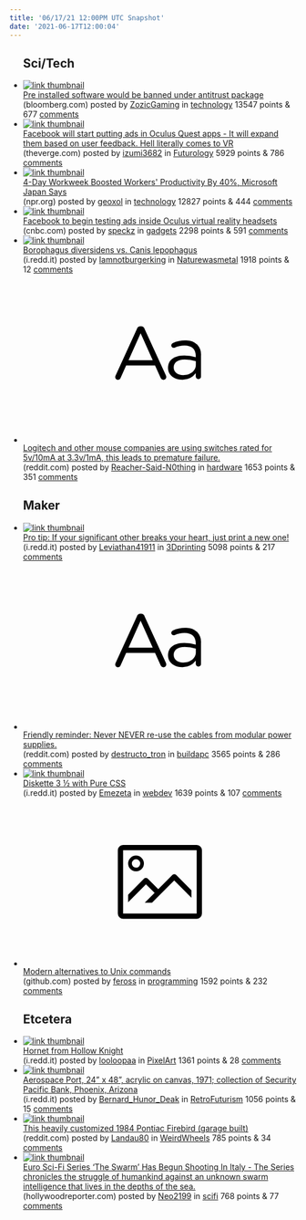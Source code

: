 ```yaml
---
title: '06/17/21 12:00PM UTC Snapshot'
date: '2021-06-17T12:00:04'
---
```

<ul>
<h2>Sci/Tech</h2>

<li><a href='https://www.bloomberg.com/news/articles/2021-06-16/apple-pre-installed-apps-would-be-banned-under-antitrust-package'><img src='https://b.thumbs.redditmedia.com/b60HltJooEWSSmsn0utMAxWLxE25v9ZZY3zST0eZYbQ.jpg' alt='link thumbnail'></a><div><div class='linkTitle'><a href='https://www.bloomberg.com/news/articles/2021-06-16/apple-pre-installed-apps-would-be-banned-under-antitrust-package'>Pre installed software would be banned under antitrust package</a></div>(bloomberg.com) posted by <a href='https://www.reddit.com/user/ZozicGaming'>ZozicGaming</a> in <a href='https://www.reddit.com/r/technology'>technology</a> 13547 points & 677 <a href='https://www.reddit.com/r/technology/comments/o1d0w9/pre_installed_software_would_be_banned_under/'>comments</a></div></li>

<li><a href='https://www.theverge.com/2021/6/16/22535511/facebook-ads-oculus-quest-vr-apps'><img src='https://b.thumbs.redditmedia.com/bP4HI2J0KTKV1WN9pgBUQGj_uzhTEZdnDdSFi6HkuWc.jpg' alt='link thumbnail'></a><div><div class='linkTitle'><a href='https://www.theverge.com/2021/6/16/22535511/facebook-ads-oculus-quest-vr-apps'>Facebook will start putting ads in Oculus Quest apps - It will expand them based on user feedback. Hell literally comes to VR</a></div>(theverge.com) posted by <a href='https://www.reddit.com/user/izumi3682'>izumi3682</a> in <a href='https://www.reddit.com/r/Futurology'>Futurology</a> 5929 points & 786 <a href='https://www.reddit.com/r/Futurology/comments/o1mxl3/facebook_will_start_putting_ads_in_oculus_quest/'>comments</a></div></li>

<li><a href='https://www.npr.org/2019/11/04/776163853/microsoft-japan-says-4-day-workweek-boosted-workers-productivity-by-40'><img src='https://a.thumbs.redditmedia.com/TLCiuoItI_zl5v68Yobq9CXYbzDzKTitpLdhwxB-760.jpg' alt='link thumbnail'></a><div><div class='linkTitle'><a href='https://www.npr.org/2019/11/04/776163853/microsoft-japan-says-4-day-workweek-boosted-workers-productivity-by-40'>4-Day Workweek Boosted Workers' Productivity By 40%, Microsoft Japan Says</a></div>(npr.org) posted by <a href='https://www.reddit.com/user/geoxol'>geoxol</a> in <a href='https://www.reddit.com/r/technology'>technology</a> 12827 points & 444 <a href='https://www.reddit.com/r/technology/comments/o1lies/4day_workweek_boosted_workers_productivity_by_40/'>comments</a></div></li>

<li><a href='https://www.cnbc.com/2021/06/16/facebook-to-begin-testing-ads-inside-oculus-virtual-reality-headsets.html'><img src='https://b.thumbs.redditmedia.com/Ujs7Crbccq_h5A_Df2xeO1wzZaBt4Hxt1dqUp_sPpto.jpg' alt='link thumbnail'></a><div><div class='linkTitle'><a href='https://www.cnbc.com/2021/06/16/facebook-to-begin-testing-ads-inside-oculus-virtual-reality-headsets.html'>Facebook to begin testing ads inside Oculus virtual reality headsets</a></div>(cnbc.com) posted by <a href='https://www.reddit.com/user/speckz'>speckz</a> in <a href='https://www.reddit.com/r/gadgets'>gadgets</a> 2298 points & 591 <a href='https://www.reddit.com/r/gadgets/comments/o1dx58/facebook_to_begin_testing_ads_inside_oculus/'>comments</a></div></li>

<li><a href='https://i.redd.it/z99mjv4o4n571.jpg'><img src='https://a.thumbs.redditmedia.com/B00jd3jEkwIAra4qmx29qFLBmwVU0r94TJgryZOiFZ4.jpg' alt='link thumbnail'></a><div><div class='linkTitle'><a href='https://i.redd.it/z99mjv4o4n571.jpg'>Borophagus diversidens vs. Canis lepophagus</a></div>(i.redd.it) posted by <a href='https://www.reddit.com/user/Iamnotburgerking'>Iamnotburgerking</a> in <a href='https://www.reddit.com/r/Naturewasmetal'>Naturewasmetal</a> 1918 points & 12 <a href='https://www.reddit.com/r/Naturewasmetal/comments/o16mce/borophagus_diversidens_vs_canis_lepophagus/'>comments</a></div></li>

<li><a href='https://www.reddit.com/r/hardware/comments/o1jvsy/logitech_and_other_mouse_companies_are_using/'><svg version='1.1' viewBox='-34 -12 104 64' preserveAspectRatio='xMidYMid slice' xmlns='http://www.w3.org/2000/svg' xmlns:xlink='http://www.w3.org/1999/xlink'>
    <title>text link thumbnail</title>
    <path d='M12.19,8.84a1.45,1.45,0,0,0-1.4-1h-.12a1.46,1.46,0,0,0-1.42,1L1.14,26.56a1.29,1.29,0,0,0-.14.59,1,1,0,0,0,1,1,1.12,1.12,0,0,0,1.08-.77l2.08-4.65h11l2.08,4.59a1.24,1.24,0,0,0,1.12.83,1.08,1.08,0,0,0,1.08-1.08,1.64,1.64,0,0,0-.14-.57ZM6.08,20.71l4.59-10.22,4.6,10.22Z'>
    </path>
    <path d='M32.24,14.78A6.35,6.35,0,0,0,27.6,13.2a11.36,11.36,0,0,0-4.7,1,1,1,0,0,0-.58.89,1,1,0,0,0,.94.92,1.23,1.23,0,0,0,.39-.08,8.87,8.87,0,0,1,3.72-.81c2.7,0,4.28,1.33,4.28,3.92v.5a15.29,15.29,0,0,0-4.42-.61c-3.64,0-6.14,1.61-6.14,4.64v.05c0,2.95,2.7,4.48,5.37,4.48a6.29,6.29,0,0,0,5.19-2.48V26.9a1,1,0,0,0,1,1,1,1,0,0,0,1-1.06V19A5.71,5.71,0,0,0,32.24,14.78Zm-.56,7.7c0,2.28-2.17,3.89-4.81,3.89-1.94,0-3.61-1.06-3.61-2.86v-.06c0-1.8,1.5-3,4.2-3a15.2,15.2,0,0,1,4.22.61Z'>
    </path>
    </svg></a><div><div class='linkTitle'><a href='https://www.reddit.com/r/hardware/comments/o1jvsy/logitech_and_other_mouse_companies_are_using/'>Logitech and other mouse companies are using switches rated for 5v/10mA at 3.3v/1mA, this leads to premature failure.</a></div>(reddit.com) posted by <a href='https://www.reddit.com/user/Reacher-Said-N0thing'>Reacher-Said-N0thing</a> in <a href='https://www.reddit.com/r/hardware'>hardware</a> 1653 points & 351 <a href='https://www.reddit.com/r/hardware/comments/o1jvsy/logitech_and_other_mouse_companies_are_using/'>comments</a></div></li>

<h2>Maker</h2>

<li><a href='https://i.redd.it/0r5tvy75wo571.jpg'><img src='https://b.thumbs.redditmedia.com/nELpjVVaxMFdUPkyhn5luwfJ2gqnEHOHJs5Fy_883EY.jpg' alt='link thumbnail'></a><div><div class='linkTitle'><a href='https://i.redd.it/0r5tvy75wo571.jpg'>Pro tip: If your significant other breaks your heart, just print a new one!</a></div>(i.redd.it) posted by <a href='https://www.reddit.com/user/Leviathan41911'>Leviathan41911</a> in <a href='https://www.reddit.com/r/3Dprinting'>3Dprinting</a> 5098 points & 217 <a href='https://www.reddit.com/r/3Dprinting/comments/o1ez3v/pro_tip_if_your_significant_other_breaks_your/'>comments</a></div></li>

<li><a href='https://www.reddit.com/r/buildapc/comments/o1ewgf/friendly_reminder_never_never_reuse_the_cables/'><svg version='1.1' viewBox='-34 -12 104 64' preserveAspectRatio='xMidYMid slice' xmlns='http://www.w3.org/2000/svg' xmlns:xlink='http://www.w3.org/1999/xlink'>
    <title>text link thumbnail</title>
    <path d='M12.19,8.84a1.45,1.45,0,0,0-1.4-1h-.12a1.46,1.46,0,0,0-1.42,1L1.14,26.56a1.29,1.29,0,0,0-.14.59,1,1,0,0,0,1,1,1.12,1.12,0,0,0,1.08-.77l2.08-4.65h11l2.08,4.59a1.24,1.24,0,0,0,1.12.83,1.08,1.08,0,0,0,1.08-1.08,1.64,1.64,0,0,0-.14-.57ZM6.08,20.71l4.59-10.22,4.6,10.22Z'>
    </path>
    <path d='M32.24,14.78A6.35,6.35,0,0,0,27.6,13.2a11.36,11.36,0,0,0-4.7,1,1,1,0,0,0-.58.89,1,1,0,0,0,.94.92,1.23,1.23,0,0,0,.39-.08,8.87,8.87,0,0,1,3.72-.81c2.7,0,4.28,1.33,4.28,3.92v.5a15.29,15.29,0,0,0-4.42-.61c-3.64,0-6.14,1.61-6.14,4.64v.05c0,2.95,2.7,4.48,5.37,4.48a6.29,6.29,0,0,0,5.19-2.48V26.9a1,1,0,0,0,1,1,1,1,0,0,0,1-1.06V19A5.71,5.71,0,0,0,32.24,14.78Zm-.56,7.7c0,2.28-2.17,3.89-4.81,3.89-1.94,0-3.61-1.06-3.61-2.86v-.06c0-1.8,1.5-3,4.2-3a15.2,15.2,0,0,1,4.22.61Z'>
    </path>
    </svg></a><div><div class='linkTitle'><a href='https://www.reddit.com/r/buildapc/comments/o1ewgf/friendly_reminder_never_never_reuse_the_cables/'>Friendly reminder: Never NEVER re-use the cables from modular power supplies.</a></div>(reddit.com) posted by <a href='https://www.reddit.com/user/destructo_tron'>destructo_tron</a> in <a href='https://www.reddit.com/r/buildapc'>buildapc</a> 3565 points & 286 <a href='https://www.reddit.com/r/buildapc/comments/o1ewgf/friendly_reminder_never_never_reuse_the_cables/'>comments</a></div></li>

<li><a href='https://i.redd.it/zygj6av5vo571.gif'><img src='https://b.thumbs.redditmedia.com/q_SbXo3uMuOfB8GzZaT504Qsy54NBebC3NjnaClkdco.jpg' alt='link thumbnail'></a><div><div class='linkTitle'><a href='https://i.redd.it/zygj6av5vo571.gif'>Diskette 3 ½ with Pure CSS</a></div>(i.redd.it) posted by <a href='https://www.reddit.com/user/Emezeta'>Emezeta</a> in <a href='https://www.reddit.com/r/webdev'>webdev</a> 1639 points & 107 <a href='https://www.reddit.com/r/webdev/comments/o1eusa/diskette_3_½_with_pure_css/'>comments</a></div></li>

<li><a href='https://github.com/ibraheemdev/modern-unix'><svg version='1.1' viewBox='-34 -14 104 64' preserveAspectRatio='xMidYMid meet' xmlns='http://www.w3.org/2000/svg' xmlns:xlink='http://www.w3.org/1999/xlink'>
    <title>link thumbnail</title>
    <path d='M32,4H4A2,2,0,0,0,2,6V30a2,2,0,0,0,2,2H32a2,2,0,0,0,2-2V6A2,2,0,0,0,32,4ZM4,30V6H32V30Z'></path>
    <path d='M8.92,14a3,3,0,1,0-3-3A3,3,0,0,0,8.92,14Zm0-4.6A1.6,1.6,0,1,1,7.33,11,1.6,1.6,0,0,1,8.92,9.41Z'></path>
    <path d='M22.78,15.37l-5.4,5.4-4-4a1,1,0,0,0-1.41,0L5.92,22.9v2.83l6.79-6.79L16,22.18l-3.75,3.75H15l8.45-8.45L30,24V21.18l-5.81-5.81A1,1,0,0,0,22.78,15.37Z'></path>
    </svg></a><div><div class='linkTitle'><a href='https://github.com/ibraheemdev/modern-unix'>Modern alternatives to Unix commands</a></div>(github.com) posted by <a href='https://www.reddit.com/user/feross'>feross</a> in <a href='https://www.reddit.com/r/programming'>programming</a> 1592 points & 232 <a href='https://www.reddit.com/r/programming/comments/o159t7/modern_alternatives_to_unix_commands/'>comments</a></div></li>

<h2>Etcetera</h2>

<li><a href='https://i.redd.it/li6536jsvp571.png'><img src='https://b.thumbs.redditmedia.com/jcDiSB0I3juI_yaoFWtt7CVUymkwJ-qoPMNcVbwX1Ic.jpg' alt='link thumbnail'></a><div><div class='linkTitle'><a href='https://i.redd.it/li6536jsvp571.png'>Hornet from Hollow Knight</a></div>(i.redd.it) posted by <a href='https://www.reddit.com/user/looloopaa'>looloopaa</a> in <a href='https://www.reddit.com/r/PixelArt'>PixelArt</a> 1361 points & 28 <a href='https://www.reddit.com/r/PixelArt/comments/o1jd8h/hornet_from_hollow_knight/'>comments</a></div></li>

<li><a href='https://i.redd.it/rwapxeqkkn571.jpg'><img src='https://b.thumbs.redditmedia.com/6QJYaC49y8nDPxpKE5zL3aYdju4OCVgYj1TjeUqZWds.jpg' alt='link thumbnail'></a><div><div class='linkTitle'><a href='https://i.redd.it/rwapxeqkkn571.jpg'>Aerospace Port, 24” x 48”, acrylic on canvas, 1971; collection of Security Pacific Bank, Phoenix, Arizona</a></div>(i.redd.it) posted by <a href='https://www.reddit.com/user/Bernard_Hunor_Deak'>Bernard_Hunor_Deak</a> in <a href='https://www.reddit.com/r/RetroFuturism'>RetroFuturism</a> 1056 points & 15 <a href='https://www.reddit.com/r/RetroFuturism/comments/o18m75/aerospace_port_24_x_48_acrylic_on_canvas_1971/'>comments</a></div></li>

<li><a href='https://www.reddit.com/gallery/o14ns4'><img src='https://a.thumbs.redditmedia.com/YfHKe_OwevM2wkQuJ26bryAFCrFQtieOQiO8WKd8yi8.jpg' alt='link thumbnail'></a><div><div class='linkTitle'><a href='https://www.reddit.com/gallery/o14ns4'>This heavily customized 1984 Pontiac Firebird (garage built)</a></div>(reddit.com) posted by <a href='https://www.reddit.com/user/Landau80'>Landau80</a> in <a href='https://www.reddit.com/r/WeirdWheels'>WeirdWheels</a> 785 points & 34 <a href='https://www.reddit.com/r/WeirdWheels/comments/o14ns4/this_heavily_customized_1984_pontiac_firebird/'>comments</a></div></li>

<li><a href='https://www.hollywoodreporter.com/tv/tv-news/frank-schatzing-the-swarm-cast-1234967942/'><img src='https://b.thumbs.redditmedia.com/5c2M1UoH0mtsv_Hi-VnecEwSnzAqBLmzHfbrdPE6AsU.jpg' alt='link thumbnail'></a><div><div class='linkTitle'><a href='https://www.hollywoodreporter.com/tv/tv-news/frank-schatzing-the-swarm-cast-1234967942/'>Euro Sci-Fi Series ‘The Swarm’ Has Begun Shooting In Italy - The Series chronicles the struggle of humankind against an unknown swarm intelligence that lives in the depths of the sea.</a></div>(hollywoodreporter.com) posted by <a href='https://www.reddit.com/user/Neo2199'>Neo2199</a> in <a href='https://www.reddit.com/r/scifi'>scifi</a> 768 points & 77 <a href='https://www.reddit.com/r/scifi/comments/o19d4o/euro_scifi_series_the_swarm_has_begun_shooting_in/'>comments</a></div></li>

</ul>
